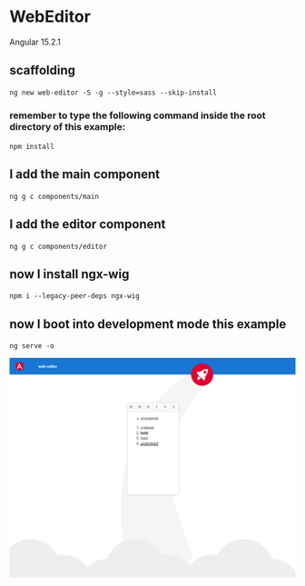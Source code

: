 # WebEditor

Angular 15.2.1

## scaffolding

```shell
ng new web-editor -S -g --style=sass --skip-install
```

### remember to type the following command inside the root directory of this example:

```shell
npm install
```

## I add the main component

```shell
ng g c components/main
```

## I add the editor component

```shell
ng g c components/editor
```

## now I install ngx-wig

```shell
npm i --legacy-peer-deps ngx-wig
```

## now I boot into development mode this example

```shell
ng serve -o
```

![web-editor screenshot](https://github.com/paolomococci/angular-exercises-workshop/blob/main/screenshots/WebEditor-2022-07-12.png)
